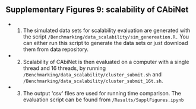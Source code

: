 ## Supplementary Figures 9: scalability of CAbiNet

 - 1. The simulated data sets for scalability evaluation are generated with the script `/Benchmarking/data_scalability/sim_genereation.R.` You can either run this script to generate the data sets or just download them from data repository.

 -  2. Scalability of CAbiNet is then evaluated on a computer with a single thread and 16 threads, by running `/Benchmarking/data_scalability/cluster_submit.sh` and `/Benchmarking/data_scalability/cluster_submit_16t.sh`. 

 -  3. The output 'csv' files are used for running time comparison. The evaluation script can be found from `/Results/SupplFigures.ipynb`
